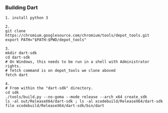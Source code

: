 
### Building Dart

    1. install python 3

    2.
    git clone https://chromium.googlesource.com/chromium/tools/depot_tools.git
    export PATH="$PATH:$PWD/depot_tools"

    3.
    mkdir dart-sdk
    cd dart-sdk
    # On Windows, this needs to be run in a shell with Administrator rights.
    # fetch command is on depot_tools we clone aboved
    fetch dart

    4.
    # From within the "dart-sdk" directory.
    cd sdk
    ./tools/build.py --no-goma --mode release --arch x64 create_sdk
    ls -al out/ReleaseX64/dart-sdk ; ls -al xcodebuild/ReleaseX64/dart-sdk
    file xcodebuild/ReleaseX64/dart-sdk/bin/dart

